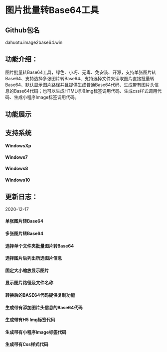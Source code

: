 # 图片批量转Base64工具

## Github包名 
dahuotu.image2base64.win

## 功能介绍：
图片批量转Base64工具，绿色、小巧、无毒、免安装、开源，支持单张图片转Base64、支持选择多张图片转Base64、支持选择文件夹读取图片直接批量转Base64、默认显示图片路径并且提供生成普通Base64代码、生成带有图片头信息的Base64代码；也可以生成HTML标准Img标签调用代码、生成css样式调用代码、生成小程序Image标签调用代码。
## 功能展示

## 支持系统
#### WindowsXp
#### Windows7
#### Windows8
#### Windows10

## 更新日志：
2020-12-17
#### 单张图片转Base64
#### 多张图片转Base64
#### 选择单个文件夹批量图片转Base64
#### 选择图片后列出所选图片信息
#### 固定大小缩放显示图片
#### 显示图片路径及文件名称
#### 转换后的BASE64代码提供复制功能
#### 生成带有添加图片头信息的Base64代码
#### 生成带有H5 Img标签代码
#### 生成带有小程序Image标签代码
#### 生成带有Css样式代码
